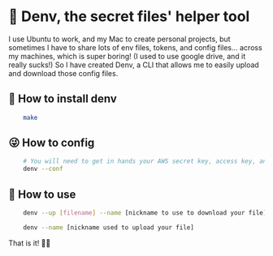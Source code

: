 # 🥸 Denv, the secret files' helper tool
I use Ubuntu to work, and my Mac to create personal projects, but sometimes I have to share lots of env files, tokens, and config files... across my machines, which is super boring! (I used to use google drive, and it really sucks!)
So I have created Denv, a CLI that allows me to easily upload and download those config files.

## 🤩 How to install denv
```bash
    make
```

## 😜 How to config
```bash
    # You will need to get in hands your AWS secret key, access key, and a S3 bucket name
    denv --conf
```

## 🤯 How to use
```bash
    denv --up [filename] --name [nickname to use to download your file]
```

```bash
    denv --name [nickname used to upload your file]
```

That is it! 👋🏻
